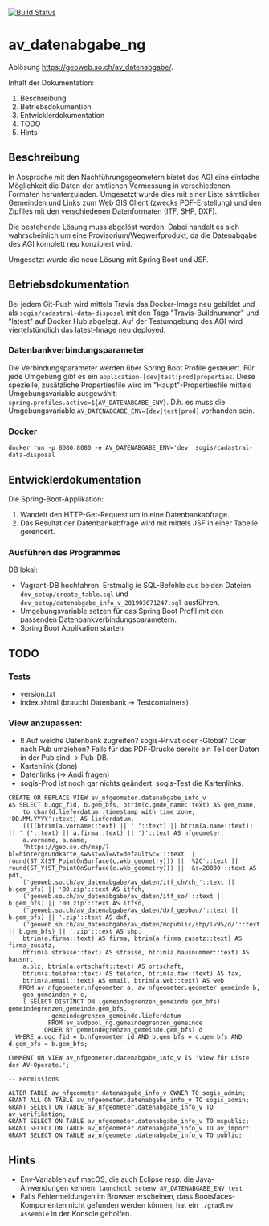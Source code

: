 [![Build Status](https://travis-ci.org/sogis/av_datenabgabe_ng.svg?branch=master)](https://travis-ci.org/sogis/av_datenabgabe_ng)
# av_datenabgabe_ng
Ablösung https://geoweb.so.ch/av_datenabgabe/.

Inhalt der Dokumentation:

1. Beschreibung
2. Betriebsdokumention
3. Entwicklerdokumentation
4. TODO
5. Hints

## Beschreibung
In Absprache mit den Nachführungsgeometern bietet das AGI eine einfache Möglichkeit die Daten der amtlichen Vermessung in verschiedenen Formaten herunterzuladen. Umgesetzt wurde dies mit einer Liste sämtlicher Gemeinden und Links zum Web GIS Client (zwecks PDF-Erstellung) und den Zipfiles mit den verschiedenen Datenformaten (ITF, SHP, DXF). 

Die bestehende Lösung muss abgelöst werden. Dabei handelt es sich wahrscheinlich um eine Provisorium/Wegwerfprodukt, da die Datenabgabe des AGI komplett neu konzipiert wird.

Umgesetzt wurde die neue Lösung mit Spring Boot und JSF.

## Betriebsdokumentation
Bei jedem Git-Push wird mittels Travis das Docker-Image neu gebildet und als `sogis/cadastral-data-disposal` mit den Tags "Travis-Buildnummer" und "latest" auf Docker Hub abgelegt. Auf der Testumgebung des AGI wird viertelstündlich das latest-Image neu deployed.

### Datenbankverbindungsparameter
Die Verbindungsparameter werden über Spring Boot Profile gesteuert. Für jede Umgebung gibt es ein `application-[dev|test|prod]properties`. Diese spezielle, zusätzliche Propertiesfile wird im "Haupt"-Propertiesfile mittels Umgebungsvariable ausgewählt: `spring.profiles.active=${AV_DATENABGABE_ENV}`. D.h. es muss die Umgebungsvariable `AV_DATENABGABE_ENV=[dev|test|prod]` vorhanden sein. 

### Docker
```
docker run -p 8080:8080 -e AV_DATENABGABE_ENV='dev' sogis/cadastral-data-disposal
```

## Entwicklerdokumentation

Die Spring-Boot-Applikation:

1. Wandelt den HTTP-Get-Request um in eine Datenbankabfrage.
2. Das Resultat der Datenbankabfrage wird mit mittels JSF in einer Tabelle gerendert.

### Ausführen des Programmes 

DB lokal:
- Vagrant-DB hochfahren. Erstmalig ie SQL-Befehle aus beiden Dateien `dev_setup/create_table.sql` und `dev_setup/datenabgabe_info_v_201903071247.sql` ausführen.
- Umgebungsvariable setzen für das Spring Boot Profil mit den passenden Datenbankverbindungsparametern.
- Spring Boot Applikation starten


## TODO
### Tests
- version.txt
- index.xhtml (braucht Datenbank -> Testcontainers)

### View anzupassen:
- !! Auf welche Datenbank zugreifen? sogis-Privat oder -Global? Oder nach Pub umziehen? Falls für das PDF-Drucke bereits ein Teil der Daten in der Pub sind -> Pub-DB.
- Kartenlink (done)
- Datenlinks (-> Andi fragen)
- sogis-Prod ist noch gar nichts geändert. sogis-Test die Kartenlinks.

```
CREATE OR REPLACE VIEW av_nfgeometer.datenabgabe_info_v
AS SELECT b.ogc_fid, b.gem_bfs, btrim(c.gmde_name::text) AS gem_name, 
    to_char(d.lieferdatum::timestamp with time zone, 'DD.MM.YYYY'::text) AS lieferdatum, 
    ((((btrim(a.vorname::text) || ' '::text) || btrim(a.name::text)) || ' ('::text) || a.firma::text) || ')'::text AS nfgeometer, 
    a.vorname, a.name, 
    'https://geo.so.ch/map/?bl=hintergrundkarte_sw&st=&l=&t=default&c='::text || round(ST_X(ST_PointOnSurface(c.wkb_geometry))) || '%2C'::text || round(ST_Y(ST_PointOnSurface(c.wkb_geometry))) || '&s=20000'::text AS pdf,  
    ('geoweb.so.ch/av_datenabgabe/av_daten/itf_ch/ch_'::text || b.gem_bfs) || '00.zip'::text AS itfch, 
    ('geoweb.so.ch/av_datenabgabe/av_daten/itf_so/'::text || b.gem_bfs) || '00.zip'::text AS itfso, 
    ('geoweb.so.ch/av_datenabgabe/av_daten/dxf_geobau/'::text || b.gem_bfs) || '.zip'::text AS dxf, 
    ('geoweb.so.ch/av_datenabgabe/av_daten/mopublic/shp/lv95/d/'::text || b.gem_bfs) || '.zip'::text AS shp, 
    btrim(a.firma::text) AS firma, btrim(a.firma_zusatz::text) AS firma_zusatz, 
    btrim(a.strasse::text) AS strasse, btrim(a.hausnummer::text) AS hausnr, 
    a.plz, btrim(a.ortschaft::text) AS ortschaft, 
    btrim(a.telefon::text) AS telefon, btrim(a.fax::text) AS fax, 
    btrim(a.email::text) AS email, btrim(a.web::text) AS web
   FROM av_nfgeometer.nfgeometer a, av_nfgeometer.geometer_gemeinde b, 
    geo_gemeinden_v c, 
    ( SELECT DISTINCT ON (gemeindegrenzen_gemeinde.gem_bfs) gemeindegrenzen_gemeinde.gem_bfs, 
            gemeindegrenzen_gemeinde.lieferdatum
           FROM av_avdpool_ng.gemeindegrenzen_gemeinde
          ORDER BY gemeindegrenzen_gemeinde.gem_bfs) d
  WHERE a.ogc_fid = b.nfgeometer_id AND b.gem_bfs = c.gem_bfs AND d.gem_bfs = b.gem_bfs;

COMMENT ON VIEW av_nfgeometer.datenabgabe_info_v IS 'View für Liste der AV-Operate.';

-- Permissions

ALTER TABLE av_nfgeometer.datenabgabe_info_v OWNER TO sogis_admin;
GRANT ALL ON TABLE av_nfgeometer.datenabgabe_info_v TO sogis_admin;
GRANT SELECT ON TABLE av_nfgeometer.datenabgabe_info_v TO av_verifikation;
GRANT SELECT ON TABLE av_nfgeometer.datenabgabe_info_v TO mspublic;
GRANT SELECT ON TABLE av_nfgeometer.datenabgabe_info_v TO av_import;
GRANT SELECT ON TABLE av_nfgeometer.datenabgabe_info_v TO public;
```

## Hints
- Env-Variablen auf macOS, die auch Eclipse resp. die Java-Anwendungen kennen: `launchctl setenv AV_DATENABGABE_ENV test`
- Falls Fehlermeldungen im Browser erscheinen, dass Bootsfaces-Komponenten nicht gefunden werden können, hat ein `./gradlew assemble` in der Konsole geholfen. 






